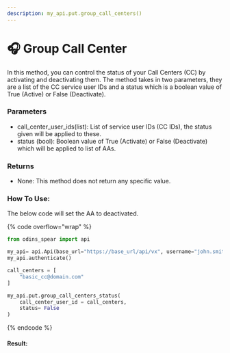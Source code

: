 ```yaml
---
description: my_api.put.group_call_centers()
---
```


# 🎧 Group Call Center

In this method, you can control the status of your Call Centers (CC) by activating and deactivating them. The method takes in two parameters, they are a list of the CC service user IDs and a status which is a boolean value of True (Active) or False (Deactivate).

### Parameters&#x20;

* call\_center\_user\_ids(list): List of service user IDs (CC IDs), the status given will be applied to these.
* status (bool): Boolean value of True (Activate) or False (Deactivate) which will be applied to list of AAs.

### Returns

* None: This method does not return any specific value.

### How To Use:

The below code will set the AA to deactivated.

{% code overflow="wrap" %}
```python
from odins_spear import api

my_api= api.Api(base_url="https://base_url/api/vx", username="john.smith", password="ODIN_INSTANCE_1")
my_api.authenticate()

call_centers = [
    "basic_cc@domain.com"
]

my_api.put.group_call_centers_status(
    call_center_user_id = call_centers,
    status= False
)
```
{% endcode %}

#### Result:

<figure><img src="../../../../.gitbook/assets/image (5).png" alt=""><figcaption></figcaption></figure>

